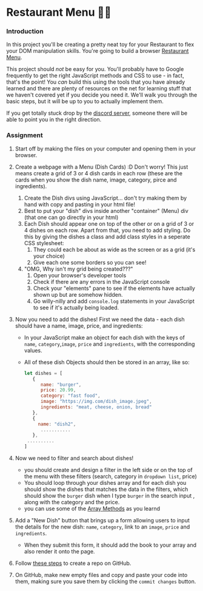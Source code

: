 # Restaurant Menu :pizza::hamburger:

### Introduction

In this project you'll be creating a pretty neat toy for your Restaurant to flex your DOM manipulation skills. You're going to build a browser [Restaurant Menu](https://www.google.com/search?q=restaurant+menu+page&tbm=isch).

This project should _not_ be easy for you. You'll probably have to Google frequently to get the right JavaScript methods and CSS to use - in fact, that's the point! You _can_ build this using the tools that you have already learned and there are plenty of resources on the net for learning stuff that we haven't covered yet if you decide you need it. We'll walk you through the basic steps, but it will be up to you to actually implement them.

If you get totally stuck drop by the [discord server](https://discord.gg/XBgJHZDJP8), someone there will be able to point you in the right direction.

### Assignment

<div class="lesson-content__panel" markdown="1">

1. Start off by making the files on your computer and opening them in your browser.
2. Create a webpage with a Menu (Dish Cards) :D Don't worry! This just means create a grid of 3 or 4 dish cards in each row (these are the cards when you show the dish name, image, category, pirce and ingredients).
   1. Create the Dish divs using JavaScript... don't try making them by hand with copy and pasting in your html file!
   2. Best to put your "dish" divs inside another "container" (Menu) div \(that one can go directly in your html\)
   3. Each Dish should appear one on top of the other or on a grid of 3 or 4 dishes on each row. Apart from that, you need to add styling. Do this by giving the dishes a class and add class styles in a seperate CSS stylesheet:
      1. They could each be about as wide as the screen or as a grid (it's your choice)
      2. Give each one some borders so you can see!
   4. "OMG, Why isn't my grid being created???"
      1. Open your browser's developer tools
      2. Check if there are any errors in the JavaScript console
      3. Check your "elements" pane to see if the elements have actually shown up but are somehow hidden.
      4. Go willy-nilly and add `console.log` statements in your JavaScript to see if it's actually being loaded.
3. Now you need to add the dishes! First we need the data - each dish should have a name, image, price, and ingredients:
   - In your JavaScript make an object for each dish with the keys of `name`, `category`,`image`, `price` and `ingredients`, with the corresponding values.
   - All of these dish Objects should then be stored in an array, like so:

        ```js
        let dishes = [
           {
              name: "burger",
              price: 20.99,
              category: "fast food",
              image: "https://img.com/dish_image.jpeg",
              ingredients: "meat, cheese, onion, bread"
           },
           {
             name: "dish2",
              ...........
           },
         ..........
        ]
        ```

4. Now we need to filter and search about dishes!
   
    - you should create and design a filter in the left side or on the top of the menu with these filters (search, category in `dropdown list`, price)
    - You should loop through your dishes array and for each dish you should show the dishes that matches the data in the filters, which should show the `burger` dish  when I type `burger` in the search input , along with the category and the price.
    - you can use some of the [Array Methods](https://www.w3schools.com/js/js_array_methods.asp) as you learnd
5. Add a "New Dish" button that brings up a form allowing users to input the details for the new dish: `name`, `category`, link to an `image`, `price` and `ingredients`.
   - When they submit this form, it should add the book to your array and also render it onto the page.
6. Follow [these steps](https://help.github.com/en/articles/create-a-repo) to create a repo on GitHub.
7. On GitHub, make new empty files and copy and paste your code into them, making sure you save them by clicking the `commit changes` button.

</div>
